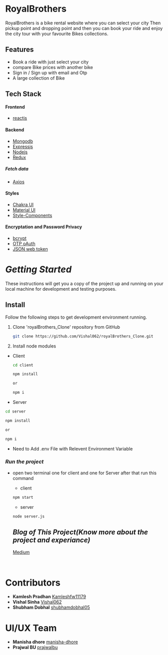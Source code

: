 # RoyalBrothers

RoyalBrothers is a bike rental website where you can select your city Then pickup point and dropping point and then you can book your ride and enjoy the city tour with your favourite Bikes collections. 

## Features

- Book a ride with just select your city
- compare Bike prices with another bike
- Sign in / Sign up with email and Otp
- A large collection of Bike

## Tech Stack

#### **Frontend**

- [reactjs](https://reactjs.org/)

#### **Backend**

- [Mongodb](https://www.mongodb.com/)
- [Expressjs](https://expressjs.com/)
- [Nodejs](https://nodejs.org/en/)
- [Redux](https://redux.js.org)

##### **Fetch data**

- [Axios](https://www.npmjs.com/package/axios)

#### **Styles**

- [Chakra UI](https://chakra-ui.com)
- [Material UI](https://mui.com/)
- [Style-Components](https://styled-components.com/)

#### **Encryptation and Password Privacy**

- [bcrypt](https://www.npmjs.com/package/bcrypt)
- [OTP oAuth](https://developers.google.com/identity/protocols/oauth2)
- [JSON web token](https://jwt.io)

# _Getting Started_

These instructions will get you a copy of the project up and running on your local machine for development and testing purposes.

## Install

Follow the following steps to get development environment running.

1. Clone 'royalBrothers_Clone' repository from GitHub

   ```bash
   git clone https://github.com/Vishal062/royalBrothers_Clone.git
   ```


1. Install node modules

- Client

  ```bash
  cd client
  ```

  ```bash
  npm install

  or

  npm i
  ```

- Server

```bash
cd server
```

```bash
npm install

or

npm i
```

- Need to Add .env File with Relevent Environment Variable

### **_Run the project_**

- open two terminal one for client and one for Server after that run this command

  - client

  ```bash
  npm start
  ```

  - server

  ```bash
  node server.js
  ```

  ## _Blog of This Project(Know more about the project and experiance)_

  [Medium](#)

<br/>

# Contributors
- **Kamlesh Pradhan** [Kamleshfw11179](https://github.com/Kamleshfw11179)
- **Vishal Sinha** [Vishal062](https://github.com/Vishal062)
- **Shubham Dobhal** [shubhamdobhal05](https://github.com/shubhamdobhal05)
# UI/UX Team
- **Manisha dhore** [manisha-dhore](https://www.linkedin.com/in/manisha-dhore/)
- **Prajwal BU** [prajwalbu](https://www.behance.net/prajwalbu)
<br/> 

<!-- ## **_Snapshots of the Project_**

- Splash Screen
  <img src="https://cdn.hashnode.com/res/hashnode/image/upload/v1638359242891/edrhgWfrz.png" alt="Start page"/>

  <br/>

- Sign In and Sign Up Page With Google and Facebook Sign Option with Skip Optaion , if you not want to sign in only visit to website you can use Skip button below
  <img src="https://cdn.hashnode.com/res/hashnode/image/upload/v1638359354339/8uc94c3IP.png" alt="Sign In/Sign Up page"/>

  <br/>

- Home Page along with Navbar and Footer and also show which user start reading

    <img src="https://cdn.hashnode.com/res/hashnode/image/upload/v1638359419972/UQRixeMaB.png">

<br/>

- Explore page has all the according to book section such as Clasics, Thriller, Self-help etc...

    <img src="https://cdn.hashnode.com/res/hashnode/image/upload/v1638359480701/lFNnXi4Ry.png"/>

  <br/>

- The My Books page has displays the books in the User's Read and Book List

   <img src = "https://cdn.hashnode.com/res/hashnode/image/upload/v1638359835833/Vmwr5Fcf4.png" alt = "myBooksPage"/>
   <br/>
   
- Settings Page

  <img src="https://cdn.hashnode.com/res/hashnode/image/upload/v1638359994967/udpa1OX6H.png">
  <br/>

- User Profile Page
   
   - Light Mode

        <img src="https://cdn.hashnode.com/res/hashnode/image/upload/v1638360184554/mbZULfAYm.png">
        <br/>

  - Night Mode

    <img src="https://cdn.hashnode.com/res/hashnode/image/upload/v1638360100665/XyiQWCIJa.png" />
    <br/> -->


